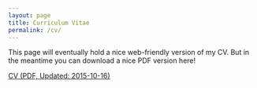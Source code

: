 ```yaml
---
layout: page
title: Curriculum Vitae
permalink: /cv/
---
```


This page will eventually hold a nice web-friendly version of my CV. But in the meantime you can download a nice PDF version here! 

[CV (PDF, Updated: 2015-10-16)](/files/pcowpert_cv.pdf)